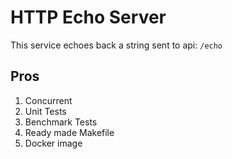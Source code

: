 # HTTP Echo Server

This service echoes back a string sent to api: `/echo`

## Pros

1. Concurrent
2. Unit Tests
3. Benchmark Tests
4. Ready made Makefile
5. Docker image
